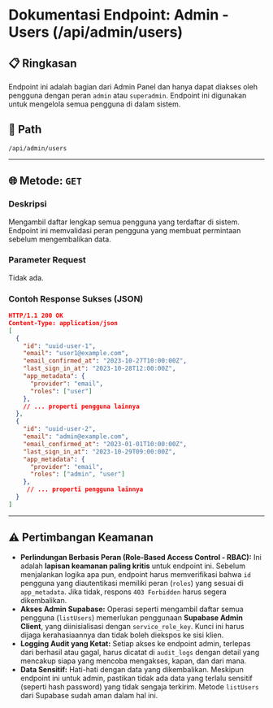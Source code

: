 # Dokumentasi Endpoint: Admin - Users (/api/admin/users)

## 📋 Ringkasan

Endpoint ini adalah bagian dari Admin Panel dan hanya dapat diakses oleh pengguna dengan peran `admin` atau `superadmin`. Endpoint ini digunakan untuk mengelola semua pengguna di dalam sistem.

## 🔗 Path

`/api/admin/users`

---

## 🌐 Metode: `GET`

### Deskripsi
Mengambil daftar lengkap semua pengguna yang terdaftar di sistem. Endpoint ini memvalidasi peran pengguna yang membuat permintaan sebelum mengembalikan data.

### Parameter Request
Tidak ada.

### Contoh Response Sukses (JSON)
```json
HTTP/1.1 200 OK
Content-Type: application/json
[
  {
    "id": "uuid-user-1",
    "email": "user1@example.com",
    "email_confirmed_at": "2023-10-27T10:00:00Z",
    "last_sign_in_at": "2023-10-28T12:00:00Z",
    "app_metadata": {
      "provider": "email",
      "roles": ["user"]
    },
    // ... properti pengguna lainnya
  },
  {
    "id": "uuid-user-2",
    "email": "admin@example.com",
    "email_confirmed_at": "2023-01-01T10:00:00Z",
    "last_sign_in_at": "2023-10-29T09:00:00Z",
    "app_metadata": {
      "provider": "email",
      "roles": ["admin", "user"]
    },
     // ... properti pengguna lainnya
  }
]
```

---

## ⚠️ Pertimbangan Keamanan

*   **Perlindungan Berbasis Peran (Role-Based Access Control - RBAC):** Ini adalah **lapisan keamanan paling kritis** untuk endpoint ini. Sebelum menjalankan logika apa pun, endpoint harus memverifikasi bahwa `id` pengguna yang diautentikasi memiliki peran (`roles`) yang sesuai di `app_metadata`. Jika tidak, respons `403 Forbidden` harus segera dikembalikan.
*   **Akses Admin Supabase:** Operasi seperti mengambil daftar semua pengguna (`listUsers`) memerlukan penggunaan **Supabase Admin Client**, yang diinisialisasi dengan `service_role_key`. Kunci ini harus dijaga kerahasiaannya dan tidak boleh diekspos ke sisi klien.
*   **Logging Audit yang Ketat:** Setiap akses ke endpoint admin, terlepas dari berhasil atau gagal, harus dicatat di `audit_logs` dengan detail yang mencakup siapa yang mencoba mengakses, kapan, dan dari mana.
*   **Data Sensitif:** Hati-hati dengan data yang dikembalikan. Meskipun endpoint ini untuk admin, pastikan tidak ada data yang terlalu sensitif (seperti hash password) yang tidak sengaja terkirim. Metode `listUsers` dari Supabase sudah aman dalam hal ini.
